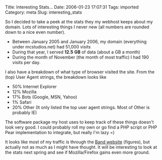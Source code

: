 Title: Interesting Stats...
Date: 2006-01-23 17:07:31
Tags: imported
Category: meta
Slug: interesting_stats

So I decided to take a peek at the stats they my webhost keeps about my domain.  Lots of interesting things I never new (all numbers are rounded down to a nice even number).
<ul>
	<li>Between January 2005 and January 2006, my domain (everything under mcstudios.net) had 51,000 visits</li>
	<li>During that year, I served <strong>12.5</strong> <strong>GB</strong> of data (about a GB a month)</li>
	<li>During the month of November (the month of most traffic) I had 190 visits per day.</li>
</ul>
I also have a breakdown of what type of browser visited the site.  From the (top) User Agent strings, the breakdown looks like
<ul>
	<li>50% Internet Explorer</li>
	<li>12% Mozilla</li>
	<li>17% Bots (Google, MSN, Yahoo)</li>
	<li>1% Safari</li>
	<li>20% Other (It only listed the top user agent strings.  Most of Other is probably IE)</li>
</ul>
The software package my host uses to keep track of these things doesn't look very good.  I could probably roll my own or go find a PHP script or PHP Pear implementation to integrate, but really I'm lazy =)

It looks like most of my traffic is through the <a title="www.duke.edu/web/DUMB" href="http://dumb.mcstudios.net">Band website</a> (figures), but actually not as much as I might have thought.  It will be interesting to look at the stats next spring and see if Mozilla/Firefox gains even more ground.
